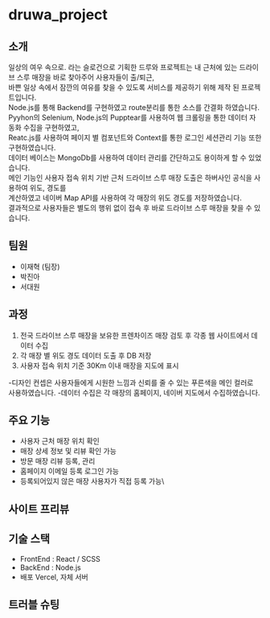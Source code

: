 # druwa_project

## 소개    
일상의 여우 속으로. 라는 슬로건으로 기획한 드루와 프로젝트는 내 근처에 있는 드라이브 스루 매장을 바로 찾아주어 사용자들이 출/퇴근,   
바쁜 일상 속에서 잠깐의 여유를 찾을 수 있도록 서비스를 제공하기 위해 제작 된 프로젝트입니다.      
Node.js를 통해 Backend를 구현하였고 route분리를 통한 소스를 간결화 하였습니다.   
Pyyhon의 Selenium, Node.js의 Pupptear를 사용하여 웹 크롤링을 통한 데이터 자동화 수집을 구현하였고,   
Reatc.js를 사용하여 페이지 별 컴포넌트와 Context를 통한 로그인 세션관리 기능 또한 구현하였습니다.   
데이터 베이스는 MongoDb를 사용하여 데이터 관리를 간단하고도 용이하게 할 수 있었습니다.  
메인 기능인 사용자 접속 위치 기반 근처 드라이브 스루 매장 도출은 하버사인 공식을 사용하여 위도, 경도를   
계산하였고 네이버 Map API를 사용하여 각 매장의 위도 경도를 저장하였습니다.   
결과적으로 사용자들은 별도의 행위 없이 접속 후 바로 드라이브 스루 매장을 찾을 수 있습니다.

## 팀원
- 이재혁 (팀장)
- 박진아
- 서대원

## 과정
1. 전국 드라이브 스루 매장을 보유한 프렌차이즈 매장 검토 후 각종 웹 사이트에서 데이터 수집
2. 각 매장 별 위도 경도 데이터 도출 후 DB 저장
3. 사용자 접속 위치 기준 30Km 이내 매장을 지도에 표시

-디자인 컨셉은 사용자들에게 시원한 느낌과 신뢰를 줄 수 있는 푸른색을 메인 컬러로 사용하였습니다.
-데이터 수집은 각 매장의 홈페이지, 네이버 지도에서 수집하였습니다.   

## 주요 기능
- 사용자 근처 매장 위치 확인
- 매장 상세 정보 및 리뷰 확인 가능
- 방문 매장 리뷰 등록, 관리
- 홈페이지 이메일 등록 로그인 가능
- 등록되어있지 않은 매장 사용자가 직접 등록 가능\

## 사이트 프리뷰

## 기술 스택
- FrontEnd : React / SCSS
- BackEnd : Node.js
- 배포 Vercel, 자체 서버

## 트러블 슈팅 

  

